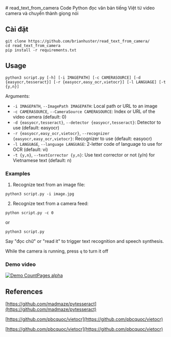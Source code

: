 ﻿﻿# read_text_from_camera
Code Python đọc văn bản tiếng Việt từ video camera và chuyển thành giọng nói
## Cài đặt
```shell
git clone https://github.com/brianhuster/read_text_from_camera/
cd read_text_from_camera
pip install -r requirements.txt
```

## Usage
```shell
python3 script.py [-h] [-i IMAGEPATH] [-c CAMERASOURCE] [-d {easyocr,tesseract}] [-r {easyocr,easy_ocr,vietocr}] [-l LANGUAGE] [-t {y,n}]
```

Arguments:
- `-i IMAGEPATH`, `--ImagePath IMAGEPATH`: Local path or URL to an image
- `-c CAMERASOURCE`, `--CameraSource CAMERASOURCE`: Index or URL of the video camera (default: 0)
- `-d {easyocr,tesseract}`, `--detector {easyocr,tesseract}`: Detector to use (default: easyocr)
- `-r {easyocr,easy_ocr,vietocr}`, `--recognizer {easyocr,easy_ocr,vietocr}`: Recognizer to use (default: easyocr)
- `-l LANGUAGE`, `--language LANGUAGE`: 2-letter code of language to use for OCR (default: vi)
- `-t {y,n}`, `--textCorrector {y,n}`: Use text corrector or not (y/n) for Vietnamese text (default: n)

### Examples

1. Recognize text from an image file:
```shell
python3 script.py -i image.jpg
```
2. Recognize text from a camera feed:
```shell
python script.py -c 0
```
or 
```shell
python3 script.py
```
Say "đọc chữ" or "read it" to trigger text recognition and speech synthesis.

While the camera is running, press ```q``` to turn it off

### Demo video
[![Demo CountPages alpha](https://i9.ytimg.com/vi/v9YPcHzfTyk/mqdefault.jpg?sqp=CNjYrrEG-oaymwEmCMACELQB8quKqQMa8AEB-AH-CYAC0AWKAgwIABABGGUgQyhCMA8=&rs=AOn4CLCxICP7zv-lwkr3xoMfB8t1JQ5alw)](https://www.youtube.com/watch?v=v9YPcHzfTyk)

## References
[https://github.com/madmaze/pytesseract](https://github.com/madmaze/pytesseract)

[https://github.com/pbcquoc/vietocr](https://github.com/pbcquoc/vietocr)

[https://github.com/pbcquoc/vietocr](https://github.com/pbcquoc/vietocr)